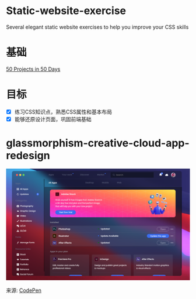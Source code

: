 # Static-website-exercise
Several elegant static website exercises to help you improve your CSS skills

# 基础

[50 Projects in 50 Days](https://github.com/bradtraversy/50projects50days)

# 目标

- [x] 练习CSS知识点，熟悉CSS属性和基本布局
- [x] 能够还原设计页面，巩固前端基础

# glassmorphism-creative-cloud-app-redesign

![页面](./glassmorphism-creative-cloud-app-redesign/页面.png)



来源: [CodePen](https://codepen.io/)